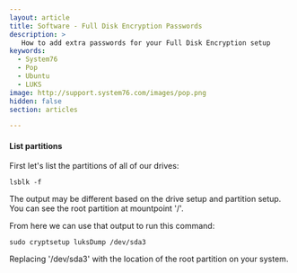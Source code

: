 ```yaml
---
layout: article
title: Software - Full Disk Encryption Passwords
description: >
   How to add extra passwords for your Full Disk Encryption setup
keywords:
  - System76
  - Pop
  - Ubuntu
  - LUKS
image: http://support.system76.com/images/pop.png
hidden: false
section: articles

---
```


#### List partitions

First let's list the partitions of all of our drives:

```
lsblk -f
```

The output may be different based on the drive setup and partition setup. You can see the root partition at mountpoint '/'.

From here we can use that output to run this command:

```
sudo cryptsetup luksDump /dev/sda3
```

Replacing '/dev/sda3' with the location of the root partition on your system.
